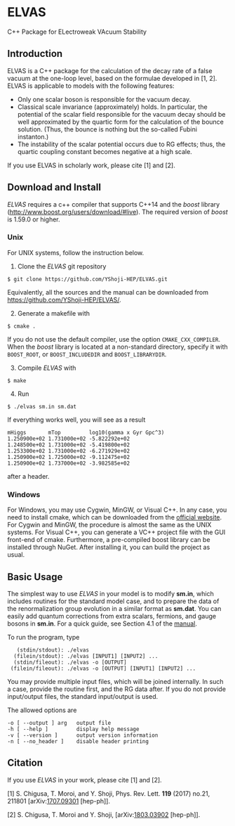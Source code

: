 ELVAS
===============================================================================
C++ Package for ELectroweak VAcuum Stability
## Introduction ##

ELVAS is a C++ package for the calculation of the decay rate of a false vacuum at the one-loop level, based on the formulae developed in [1, 2]. ELVAS is applicable to models with the following features:
+ Only one scalar boson is responsible for the vacuum decay.
+ Classical scale invariance (approximately) holds. In particular, the potential of the scalar field responsible for the vacuum decay should be well approximated by the quartic form for the calculation of the bounce solution. (Thus, the bounce is nothing but the so-called Fubini instanton.)
+ The instability of the scalar potential occurs due to RG effects; thus, the quartic coupling constant becomes negative at a high scale.

If you use ELVAS in scholarly work, please cite [1] and [2].

## Download and Install ##

*ELVAS* requires a c++ compiler that supports C++14 and the *boost* library (<http://www.boost.org/users/download/#live>).
The required version of *boost* is 1.59.0 or higher.

### Unix ###

For UNIX systems, follow the instruction below.

1. Clone the *ELVAS* git repository

``` shell
$ git clone https://github.com/YShoji-HEP/ELVAS.git
```

Equivalently, all the sources and the manual can be downloaded from <https://github.com/YShoji-HEP/ELVAS/>.

2. Generate a makefile with

``` shell
$ cmake .
```

If you do not use the default compiler, use the option `CMAKE_CXX_COMPILER`.
When the *boost* library is located at a non-standard directory, specify it with `BOOST_ROOT`, or `BOOST_INCLUDEDIR` and  `BOOST_LIBRARYDIR`.

3. Compile *ELVAS* with

``` shell
$ make
```

4. Run

``` shell
$ ./elvas sm.in sm.dat
```

If everything works well, you will see as a result

``` shell
mHiggs       mTop         log10(gamma x Gyr Gpc^3)
1.250900e+02 1.731000e+02 -5.822292e+02
1.248500e+02 1.731000e+02 -5.419800e+02
1.253300e+02 1.731000e+02 -6.271929e+02
1.250900e+02 1.725000e+02 -9.112475e+02
1.250900e+02 1.737000e+02 -3.982585e+02
```
after a header.
### Windows ###

For Windows, you may use Cygwin, MinGW, or Visual C++. In any case, you need to install cmake, which can be downloaded from the [official website](https://cmake.org/download/). For Cygwin and MinGW, the procedure is almost the same as the UNIX systems. For Visual C++, you can generate a VC++ project file with the GUI front-end of cmake. Furthermore, a pre-compiled boost library can be installed through NuGet. After installing it, you can build the project as usual.

## Basic Usage ##

The simplest way to use *ELVAS* in your model is to modify **sm.in**, which includes routines for the standard model case, and to prepare the data of the renormalization group evolution in a similar format as **sm.dat**.
You can easily add quantum corrections from extra scalars, fermions, and gauge bosons in **sm.in**.
For a quick guide, see Section 4.1 of the [manual](https://github.com/YShoji-HEP/ELVAS/blob/master/manual.pdf).

To run the program, type
``` shell
   (stdin/stdout): ./elvas
  (filein/stdout): ./elvas [INPUT1] [INPUT2] ...
  (stdin/fileout): ./elvas -o [OUTPUT]
 (filein/fileout): ./elvas -o [OUTPUT] [INPUT1] [INPUT2] ...
 ```
 You may provide multiple input files, which will be joined internally.
In such a case, provide the routine first, and the RG data after.
 If you do not provide input/output files, the standard input/output is used.
 
The allowed options are
``` shell
-o [ --output ] arg   output file
-h [ --help ]         display help message
-v [ --version ]      output version information
-n [ --no_header ]    disable header printing
```
## Citation ##

If you use *ELVAS* in your work, please cite [1] and [2].

[1] S. Chigusa, T. Moroi, and Y. Shoji, Phys. Rev.<!--garbled--> Lett. **119** (2017) no.21, 211801 [arXiv:[1707.09301](https://arxiv.org/abs/1707.09301) [hep-ph]].

[2] S. Chigusa, T. Moroi and Y. Shoji, [arXiv:[1803.03902](https://arxiv.org/abs/1803.03902) [hep-ph]].

